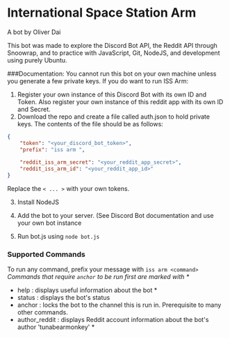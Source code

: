 # International Space Station Arm
A bot by Oliver Dai

This bot was made to explore the Discord Bot API, the Reddit API through Snoowrap, and to practice with JavaScript, Git, NodeJS, and development using purely Ubuntu.


###Documentation:
You cannot run this bot on your own machine unless you generate a few private keys. If you do want to run ISS Arm: 
1. Register your own instance of this Discord Bot with its own ID and Token. Also register your own instance of this reddit app with its own ID and Secret.
2. Download the repo and create a file called auth.json to hold private keys. The contents of the file should be as follows: 
```json
{
	"token": "<your_discord_bot_token>",
	"prefix": "iss arm ",
	
	"reddit_iss_arm_secret": "<your_reddit_app_secret>",
	"reddit_iss_arm_id": "<your_reddit_app_id>"
}
```
Replace the `< ... >` with your own tokens.

3. Install NodeJS

4. Add the bot to your server. (See Discord Bot documentation and use your own bot instance

5. Run bot.js using `node bot.js`

### Supported Commands
To run any command, prefix your message with `iss arm <command>`
*Commands that require `anchor` to be run first are marked with \**
- help : displays useful information about the bot \*
- status : displays the bot's status
- anchor : locks the bot to the channel this is run in. Prerequisite to many other commands.
- author_reddit : displays Reddit account information about the bot's author 'tunabearmonkey' \*
